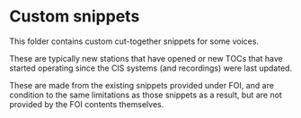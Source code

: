 # Custom snippets

This folder contains custom cut-together snippets for some voices.

These are typically new stations that have opened or new TOCs that have started operating since the CIS systems (and recordings) were last updated.

These are made from the existing snippets provided under FOI, and are condition to the same limitations as those snippets as a result, but are not provided by the FOI contents themselves.

